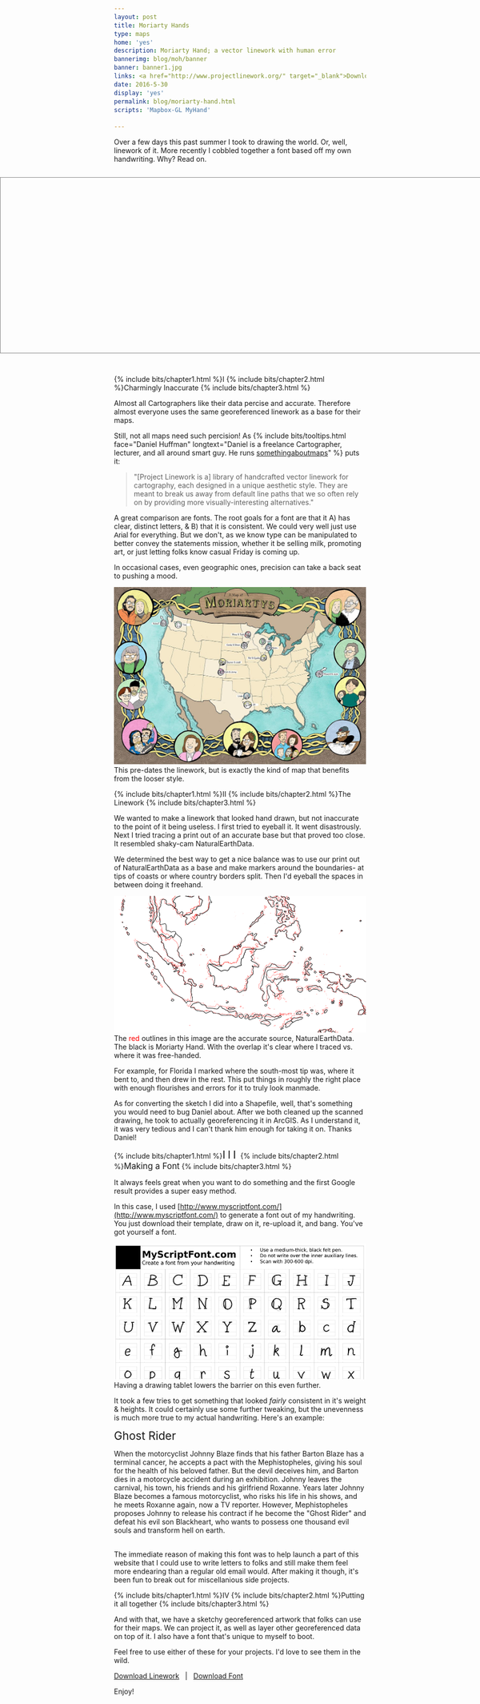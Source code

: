 ```yaml
---
layout: post
title: Moriarty Hands
type: maps
home: 'yes'
description: Moriarty Hand; a vector linework with human error
bannerimg: blog/moh/banner
banner: banner1.jpg
links: <a href="http://www.projectlinework.org/" target="_blank">Download Linework</a>  | <a href="/assets/data/MoriartyFont.zip" target="_blank">Download Font</a> 
date: 2016-5-30
display: 'yes'
permalink: blog/moriarty-hand.html
scripts: 'Mapbox-GL MyHand'

---
```


Over a few days this past summer I took to drawing the world. Or, well, linework of it. More recently I cobbled together a font based off my own handwriting. Why? Read on.

<div class= "full-bleed">
	<div id="map"></div>
</div>
<br>

<style>
	.full-bleed{
		margin:2em 0 1em;
		height: 350px;
	}

	#map{
		width:100%;
		height: 350px;
		position:absolute;
		left:0;
		border: solid 1px #888;
	}
</style>

<script>
	mapboxgl.accessToken = 'pk.eyJ1IjoiZG1vcmlhcnR5IiwiYSI6Ikd3T29EOWMifQ.-DKJ4ernht84AZmc6Bk51Q';
	var map = new mapboxgl.Map({
	    container: 'map',
	    style: 'mapbox://styles/dmoriarty/ciohfutz0000vaunt9niot97s',
	    zoom: 1,
	    center: [0, 0]
	});

	// Disables zoom functionality, allowing for users to not get stuck on it scrolling down the page.
	// ------------------------------------
	map.scrollZoom.disable();

	// Adds Zoom controls for the map to make up for removed scroll functionality
	// ------------------------------------
	map.addControl(new mapboxgl.Navigation({position: 'top-left'})); 

</script>

{% include bits/chapter1.html %}I
{% include bits/chapter2.html %}Charmingly Inaccurate
{% include bits/chapter3.html %}

Almost all Cartographers like their data percise and accurate. Therefore almost everyone uses the same georeferenced linework as a base for their maps.

Still, not all maps need such percision! As {% include bits/tooltips.html face="Daniel Huffman" longtext="Daniel is a freelance Cartographer, lecturer, and all around smart guy. He runs [somethingaboutmaps](https://somethingaboutmaps.wordpress.com)" %} puts it: 

> "[Project Linework is a] library of handcrafted vector linework for cartography, each designed in a unique aesthetic style. They are meant to break us away from default line paths that we so often rely on by providing more visually-interesting alternatives."

A great comparison are fonts. The root goals for a font are that it A) has clear, distinct letters, & B) that it is consistent. We could very well just use <span style="font-family: Arial">Arial</span> for everything. But we don't, as we know type can be manipulated to better convey the statements mission, whether it be selling milk, promoting art, or just letting folks know casual Friday is coming up.

In occasional cases, even geographic ones, precision can take a back seat to pushing a mood.

<div class="images"><img class= "ibd" src="../assets/graphics/blog/moh/fam-map.jpg"><fig>This pre-dates the linework, but is exactly the kind of map that benefits from the looser style.</fig></div>



{% include bits/chapter1.html %}II
{% include bits/chapter2.html %}The Linework
{% include bits/chapter3.html %}

We wanted to make a linework that looked hand drawn, but not inaccurate to the point of it being useless. I first tried to eyeball it. It went disastrously. Next I tried tracing a print out of an accurate base but that proved too close. It resembled shaky-cam NaturalEarthData.

We determined the best way to get a nice balance was to use our print out of NaturalEarthData as a base and make markers around the boundaries- at tips of coasts or where country borders split. Then I'd eyeball the spaces in between doing it freehand. 

<div class="images"><img class= "" src="../assets/graphics/blog/moh/difference.png"><fig>The <span style="color:red">red</span> outlines in this image are the accurate source, NaturalEarthData. The black is Moriarty Hand. With the overlap it's clear where I traced vs. where it was free-handed.</fig></div>

For example, for Florida I marked where the south-most tip was, where it bent to, and then drew in the rest. This put things in roughly the right place with enough flourishes and errors for it to truly look manmade.

As for converting the sketch I did into a Shapefile, well, that's something you would need to bug Daniel about. After we both cleaned up the scanned drawing, he took to actually georeferencing it in ArcGIS. As I understand it, it was very tedious and I can't thank him enough for taking it on. Thanks Daniel!

{% include bits/chapter1.html %}<span class="MyHand" style="font-size:1.5em; letter-spacing:5px">III</span>
{% include bits/chapter2.html %}<span class="MyHand" style="font-size:1.2em;">Making a Font</span>
{% include bits/chapter3.html %}

It always feels great when you want to do something and the first Google result provides a super easy method.

In this case, I used [http://www.myscriptfont.com/](http://www.myscriptfont.com/) to generate a font out of my handwriting. You just download their template, draw on it, re-upload it, and bang. You've got yourself a font.

<div class="images"><img class= "" src="../assets/graphics/blog/moh/font.png"><fig>Having a drawing tablet lowers the barrier on this even further.</fig></div>

It took a few tries to get something that looked _fairly_ consistent in it's weight & heights. It could certainly use some further tweaking, but the unevenness is much more true to my actual handwriting. Here's an example:

<div class="centerme"><span class="MyHand_b" style="font-size:1.6em">Ghost Rider</span></div>

<span class="MyHand">When the motorcyclist Johnny Blaze finds that his father Barton Blaze has a terminal cancer, he accepts a pact with the Mephistopheles, giving his soul for the health of his beloved father. But the devil deceives him, and Barton dies in a motorcycle accident during an exhibition. Johnny leaves the carnival, his town, his friends and his girlfriend Roxanne. Years later Johnny Blaze becomes a famous motorcyclist, who risks his life in his shows, and he meets Roxanne again, now a TV reporter. However, Mephistopheles proposes Johnny to release his contract if he become the "Ghost Rider" and defeat his evil son Blackheart, who wants to possess one thousand evil souls and transform hell on earth.
</span>
<br>
<br>

The immediate reason of making this font was to help launch a part of this website that I could use to write letters to folks and still make them feel more endearing than a regular old email would. After making it though, it's been fun to break out for miscellanious side projects.

{% include bits/chapter1.html %}IV
{% include bits/chapter2.html %}Putting it all together
{% include bits/chapter3.html %}

And with that, we have a sketchy georeferenced artwork that folks can use for their maps. We can project it, as well as layer other georeferenced data on top of it. I also have a font that's unique to myself to boot.

Feel free to use either of these for your projects. I'd love to see them in the wild.

<div class="centerme"><a href="http://www.projectlinework.org/" target="_blank">Download Linework</a>   &nbsp; | &nbsp;  <a href="/assets/data/MoriartyFont.zip" target="_blank">Download Font</a></div>

Enjoy!